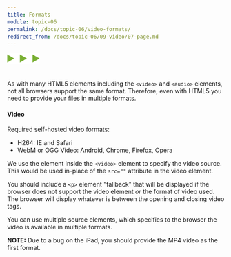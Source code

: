 ```yaml
---
title: Formats
module: topic-06
permalink: /docs/topic-06/video-formats/
redirect_from: /docs/topic-06/09-video/07-page.md
---
```


<img src="./../../../img/arrow-divider.svg" style="width: 75px; border: none; margin: 0px 0 20px 0" />

As with many HTML5 elements including the `<video>` and `<audio>` elements, not all browsers support the same format. Therefore, even with HTML5 you need to provide your files in multiple formats.

#### Video
Required self-hosted video formats:

- H264: IE and Safari
- WebM or OGG Video: Android, Chrome, Firefox, Opera

We use the <source /> element inside the `<video>` element to specify the video source. This would be used in-place of the `src=""` attribute in the video element.

You should include a `<p>` element "fallback" that will be displayed if the browser does not support the video element _or_ the format of video used. The browser will display whatever is between the opening and closing video tags.

You can use multiple source elements, which specifies to the browser the video is available in multiple formats.

**NOTE:** Due to a bug on the iPad, you should provide the MP4 video as the first format.
